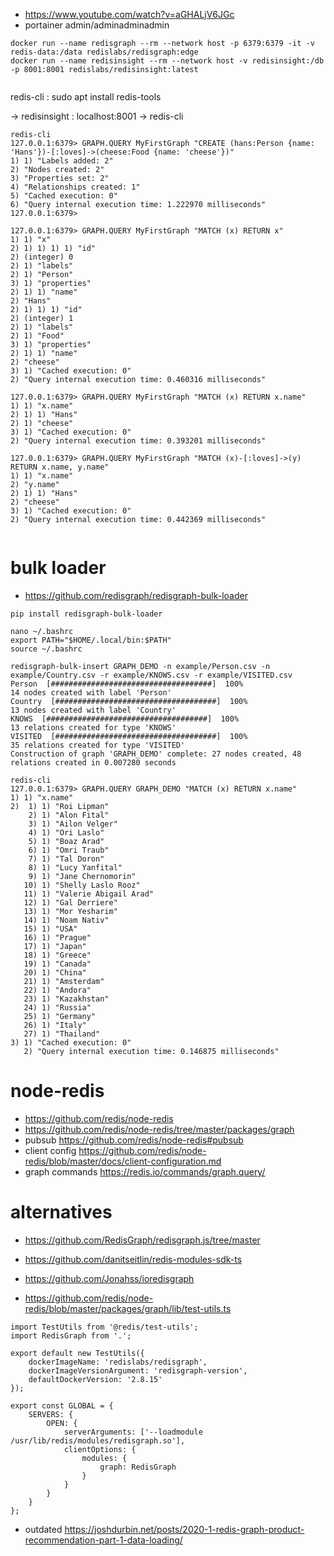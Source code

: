 - https://www.youtube.com/watch?v=aGHALjV6JGc
- portainer admin/adminadminadmin

```
docker run --name redisgraph --rm --network host -p 6379:6379 -it -v redis-data:/data redislabs/redisgraph:edge
docker run --name redisinsight --rm --network host -v redisinsight:/db -p 8001:8001 redislabs/redisinsight:latest


```

redis-cli : sudo apt install redis-tools

-> redisinsight : localhost:8001
-> redis-cli


```
redis-cli
127.0.0.1:6379> GRAPH.QUERY MyFirstGraph "CREATE (hans:Person {name: 'Hans'})-[:loves]->(cheese:Food {name: 'cheese'})"
1) 1) "Labels added: 2"
2) "Nodes created: 2"
3) "Properties set: 2"
4) "Relationships created: 1"
5) "Cached execution: 0"
6) "Query internal execution time: 1.222970 milliseconds"
127.0.0.1:6379>

127.0.0.1:6379> GRAPH.QUERY MyFirstGraph "MATCH (x) RETURN x"
1) 1) "x"
2) 1) 1) 1) 1) "id"
2) (integer) 0
2) 1) "labels"
2) 1) "Person"
3) 1) "properties"
2) 1) 1) "name"
2) "Hans"
2) 1) 1) 1) "id"
2) (integer) 1
2) 1) "labels"
2) 1) "Food"
3) 1) "properties"
2) 1) 1) "name"
2) "cheese"
3) 1) "Cached execution: 0"
2) "Query internal execution time: 0.460316 milliseconds"

127.0.0.1:6379> GRAPH.QUERY MyFirstGraph "MATCH (x) RETURN x.name"
1) 1) "x.name"
2) 1) 1) "Hans"
2) 1) "cheese"
3) 1) "Cached execution: 0"
2) "Query internal execution time: 0.393201 milliseconds"

127.0.0.1:6379> GRAPH.QUERY MyFirstGraph "MATCH (x)-[:loves]->(y) RETURN x.name, y.name"
1) 1) "x.name"
2) "y.name"
2) 1) 1) "Hans"
2) "cheese"
3) 1) "Cached execution: 0"
2) "Query internal execution time: 0.442369 milliseconds"


```

# bulk loader
- https://github.com/redisgraph/redisgraph-bulk-loader
```
pip install redisgraph-bulk-loader

nano ~/.bashrc
export PATH="$HOME/.local/bin:$PATH"
source ~/.bashrc

redisgraph-bulk-insert GRAPH_DEMO -n example/Person.csv -n example/Country.csv -r example/KNOWS.csv -r example/VISITED.csv
Person  [####################################]  100%
14 nodes created with label 'Person'
Country  [####################################]  100%
13 nodes created with label 'Country'
KNOWS  [####################################]  100%
13 relations created for type 'KNOWS'
VISITED  [####################################]  100%
35 relations created for type 'VISITED'
Construction of graph 'GRAPH_DEMO' complete: 27 nodes created, 48 relations created in 0.007280 seconds

redis-cli
127.0.0.1:6379> GRAPH.QUERY GRAPH_DEMO "MATCH (x) RETURN x.name"
1) 1) "x.name"
2)  1) 1) "Roi Lipman"
    2) 1) "Alon Fital"
    3) 1) "Ailon Velger"
    4) 1) "Ori Laslo"
    5) 1) "Boaz Arad"
    6) 1) "Omri Traub"
    7) 1) "Tal Doron"
    8) 1) "Lucy Yanfital"
    9) 1) "Jane Chernomorin"
   10) 1) "Shelly Laslo Rooz"
   11) 1) "Valerie Abigail Arad"
   12) 1) "Gal Derriere"
   13) 1) "Mor Yesharim"
   14) 1) "Noam Nativ"
   15) 1) "USA"
   16) 1) "Prague"
   17) 1) "Japan"
   18) 1) "Greece"
   19) 1) "Canada"
   20) 1) "China"
   21) 1) "Amsterdam"
   22) 1) "Andora"
   23) 1) "Kazakhstan"
   24) 1) "Russia"
   25) 1) "Germany"
   26) 1) "Italy"
   27) 1) "Thailand"
3) 1) "Cached execution: 0"
   2) "Query internal execution time: 0.146875 milliseconds"

```

# node-redis
- https://github.com/redis/node-redis
- https://github.com/redis/node-redis/tree/master/packages/graph
- pubsub https://github.com/redis/node-redis#pubsub
- client config https://github.com/redis/node-redis/blob/master/docs/client-configuration.md
- graph commands https://redis.io/commands/graph.query/

# alternatives
- https://github.com/RedisGraph/redisgraph.js/tree/master
- https://github.com/danitseitlin/redis-modules-sdk-ts
- https://github.com/Jonahss/ioredisgraph


- https://github.com/redis/node-redis/blob/master/packages/graph/lib/test-utils.ts
```
import TestUtils from '@redis/test-utils';
import RedisGraph from '.';

export default new TestUtils({
    dockerImageName: 'redislabs/redisgraph',
    dockerImageVersionArgument: 'redisgraph-version',
    defaultDockerVersion: '2.8.15'
});

export const GLOBAL = {
    SERVERS: {
        OPEN: {
            serverArguments: ['--loadmodule /usr/lib/redis/modules/redisgraph.so'],
            clientOptions: {
                modules: {
                    graph: RedisGraph
                }
            }
        }
    }
};
```














- outdated https://joshdurbin.net/posts/2020-1-redis-graph-product-recommendation-part-1-data-loading/
